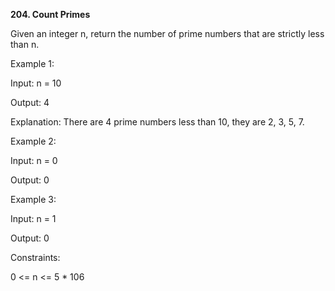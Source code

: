 <b>204. Count Primes</b>

Given an integer n, return the number of prime numbers that are strictly less than n.

Example 1:

Input: n = 10

Output: 4

Explanation: There are 4 prime numbers less than 10, they are 2, 3, 5, 7.

Example 2:

Input: n = 0

Output: 0

Example 3:

Input: n = 1

Output: 0

Constraints:

0 <= n <= 5 * 106
